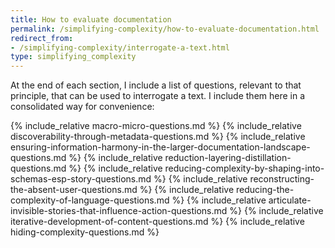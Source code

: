 ```yaml
---
title: How to evaluate documentation
permalink: /simplifying-complexity/how-to-evaluate-documentation.html
redirect_from:
- /simplifying-complexity/interrogate-a-text.html
type: simplifying_complexity
---
```


At the end of each section, I include a list of questions, relevant to that principle, that can be used to interrogate a text. I include them here in a consolidated way for convenience:


{% include_relative macro-micro-questions.md %}
{% include_relative discoverability-through-metadata-questions.md %}
{% include_relative ensuring-information-harmony-in-the-larger-documentation-landscape-questions.md %}
{% include_relative reduction-layering-distillation-questions.md %}
{% include_relative reducing-complexity-by-shaping-into-schemas-esp-story-questions.md %}
{% include_relative reconstructing-the-absent-user-questions.md %}
{% include_relative reducing-the-complexity-of-language-questions.md %}
{% include_relative articulate-invisible-stories-that-influence-action-questions.md %}
{% include_relative iterative-development-of-content-questions.md %}
{% include_relative hiding-complexity-questions.md %}
